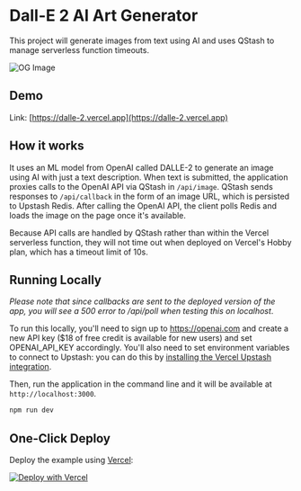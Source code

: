 # Dall-E 2 AI Art Generator

This project will generate images from text using AI and uses QStash to manage serverless function timeouts.

![OG Image](/public/ogimage.png)

## Demo

Link: [https://dalle-2.vercel.app](https://dalle-2.vercel.app)

## How it works

It uses an ML model from OpenAI called DALLE-2 to generate an image using AI with just a text description. When text is submitted, the application proxies calls to the OpenAI API via QStash in `/api/image`. QStash sends responses to `/api/callback` in the form of an image URL, which is persisted to Upstash Redis. After calling the OpenAI API, the client polls Redis and loads the image on the page once it's available.

Because API calls are handled by QStash rather than within the Vercel serverless function, they will not time out when deployed on Vercel's Hobby plan, which has a timeout limit of 10s.

## Running Locally

_Please note that since callbacks are sent to the deployed version of the app, you will see a
500 error to /api/poll when testing this on localhost_.

To run this locally, you'll need to sign up to https://openai.com and create a new API key ($18 of free credit is available for new users) and set OPENAI_API_KEY accordingly. You'll also need to set environment variables to connect to Upstash: you can do this by [installing the Vercel Upstash integration](https://vercel.com/integrations/upstash).

Then, run the application in the command line and it will be available at `http://localhost:3000`.

```bash
npm run dev
```

## One-Click Deploy

Deploy the example using [Vercel](https://vercel.com?utm_source=github&utm_medium=readme&utm_campaign=vercel-examples):

[![Deploy with Vercel](https://vercel.com/button)](https://vercel.com/new/randomteam/clone?demo-title=Dall-E%202%20AI%20Art%20Generator&demo-description=Dall-E%202%20frontend%20using%20Upstash%20for%20message%20queue%20%2B%20Redis.&demo-url=https%3A%2F%2Fdalle-2.vercel.app%2F&demo-image=%2F%2Fimages.ctfassets.net%2Fe5382hct74si%2F3ulf3cJhGCjsBEoALnQd6c%2Fde6a1bddc1eae9422d73e285cd879a6e%2FCleanShot_2022-12-09_at_09.28.09.png&project-name=Dall-E%202%20AI%20Art%20Generator&repository-name=dall-e&repository-url=https%3A%2F%2Fgithub.com%2Fdomeccleston%2Fdalle-2&from=templates&integration-ids=oac_V3R1GIpkoJorr6fqyiwdhl17&env=OPENAI_API_KEY&envDescription=Get%20an%20API%20key%20at%20OpenAI%3A&envLink=https%3A%2F%2Fopenai.com)
